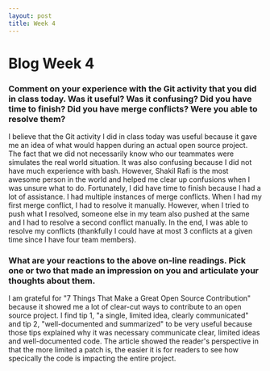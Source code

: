 ```yaml
---
layout: post
title: Week 4
---
```



# Blog Week 4 

### Comment on your experience with the Git activity that you did in class today. Was it useful? Was it confusing? Did you have time to finish? Did you have merge conflicts? Were you able to resolve them?

I believe that the Git activity I did in class today was useful because it gave me an idea of what would happen during an actual open source project. The fact that we did not necessarily know who our teammates were simulates the real world situation. It was also confusing because I did not have much experience with bash. However, Shakil Rafi is the most awesome person in the world and helped me clear up confusions when I was unsure what to do. Fortunately, I did have time to finish because I had a lot of assistance. I had multiple instances of merge conflicts. When I had my first merge conflict, I had to resolve it manually. However, when I tried to push what I resolved, someone else in my team also pushed at the same and I had to resolve a second conflict manually. In the end, I was able to resolve my conflicts (thankfully I could have at most 3 conflicts at a given time since I have four team members). 

### What are your reactions to the above on-line readings. Pick one or two that made an impression on you and articulate your thoughts about them.

I am grateful for "7 Things That Make a Great Open Source Contribution" because it showed me a lot of clear-cut ways to contribute to an open source project. I find tip 1, "a single, limited idea, clearly communicated" and tip 2, "well-documented and summarized" to be very useful because those tips explained why it was necessary communicate clear, limited ideas and well-documented code. The article showed the reader's perspective in that the more limited a patch is, the easier it is for readers to see how specically the code is impacting the entire project. 
